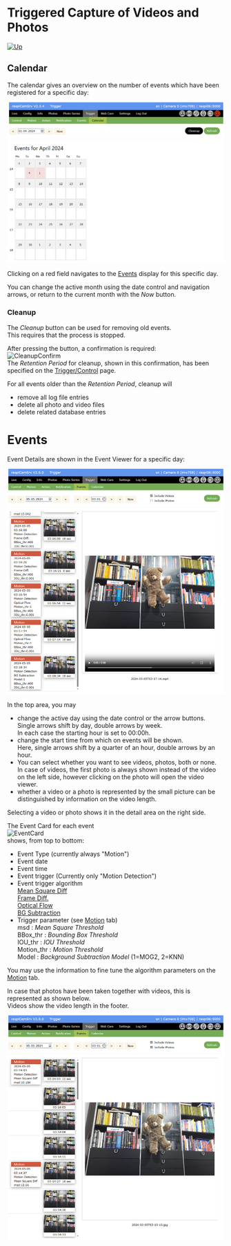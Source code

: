 # Triggered Capture of Videos and Photos

[![Up](img/goup.gif)](./Trigger.md)

## Calendar

The calendar gives an overview on the number of events which have been registered for a specific day:

![EventCalendar](./img/Trigger_Calendar.jpg)

Clicking on a red field navigates to the [Events](#events) display for this specific day.

You can change the active month using the date control and navigation arrows, or return to the current month with the *Now* button.

### Cleanup

The *Cleanup* button can be used for removing old events.   
This requires that the process is stopped.

After pressing the button, a confirmation is required:   
![CleanupConfirm](./img/Trigger_ConfirmCleanup.jpg)    
The *Retention Period* for cleanup, shown in this confirmation, has been specified on the [Trigger/Control](./Trigger.md) page.

For all events older than the *Retention Period*, cleanup will

- remove all log file entries
- delete all photo and video files
- delete related database entries


# Events

Event Details are shown in the Event Viewer for a specific day:

![Event Viewer](./img/Trigger_Events.jpg)

In the top area, you may 
- change the active day using the date control or the arrow buttons.   
Single arrows shift by day, double arrows by week.   
In each case the starting hour is set to 00:00h.
- change the start time from which on events will be shown.   
Here, single arrows shift by a quarter of an hour, double arrows by an hour.
- You can select whether you want to see videos, photos, both or none.   
In case of videos, the first photo is always shown instead of the video on the left side, however clicking on the photo will open the video viewer.
- whether a video or a photo is represented by the small picture can be distinguished by information on the video length.

Selecting a video or photo shows it in the detail area on the right side.

The Event Card for each event     
![EventCard](./img/Trigger_EventCard.jpg)    
shows, from top to bottom:
- Event Type (currently always "Motion")
- Event date
- Event time
- Event trigger (Currently only "Motion Detection")
- Event trigger algorithm   
[Mean Square Diff](./TriggerMotion.md)    
[Frame Diff.](./TriggerMotion.md#test-for-frame-differencing-algorithm)    
[Optical Flow](./TriggerMotion.md#test-for-optical-flow-algorithm)    
[BG Subtraction](./TriggerMotion.md#test-for-background-subtraction-algorithm)
- Trigger parameter (see [Motion](./TriggerMotion.md) tab)   
msd : *Mean Square Threshold*    
BBox_thr : *Bounding Box Threshold*    
IOU_thr : *IOU Threshold*     
Motion_thr : *Motion Threshold*    
Model : *Background Subtraction Model* (1=MOG2, 2=KNN)


You may use the information to fine tune the algorithm parameters on the [Motion](./TriggerMotion.md#motion-detection-configuration) tab.

In case that photos have been taken together with videos, this is represented as shown below.   
Videos show the video length in the footer.

![EventsVodeoPhoto](./img/Trigger_Events_Photo.jpg)